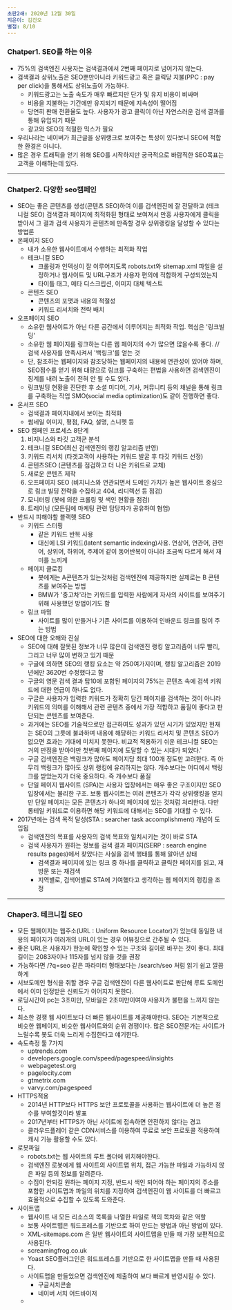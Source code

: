 ```yaml
---
초판2쇄: 2020년 12월 30일
지은이: 김건오
별점: 8/10
---
```

### Chatper1. SEO를 하는 이유
- 75%의 검색엔진 사용자는 검색결과에서 2번째 페이지로 넘어가지 않는다. 
- 검색결과 상위노출은 SEO뿐만아니라 키워드광고 혹은 클릭당 지불(PPC : pay per click)을 통해서도 상위노출이 가능하다.
	- 키워드광고는 노출 속도가 매우 빠르지만 단가 및 유지 비용이 비싸며
	- 비용을 지불하는 기간에만 유지되기 때문에 지속성이 떨어짐
	- 당연히 판매 전환율도 높다. 사용자가 광고 클릭이 아닌 자연스러운 검색 결과를 통해 유입되기 때문
	- 광고와 SEO의 적절한 믹스가 필요
- 우리나라는 네이버가 최근글을 상위랭크로 보여주는 특성이 있다보니 SEO에 적합한 환경은 아니다.
- 많은 경우 트래픽을 얻기 위해 SEO를 시작하지만 궁극적으로 바람직한 SEO목표는 고객을 이해하는데 있다.
---
### Chatper2. 다양한 seo캠페인
- SEO는 좋은 콘텐츠를 생성(콘텐츠 SEO)하여
이를 검색엔진에 잘 전달하고 (테크니컬 SEO)
검색결과 페이지에 최적화된 형태로 보여져서
만흥 사용자에게 클릭을 받아서
그 결과 검색 사용자가 콘텐츠에 만족할 경우 상위랭킹을 달성할 수 있다는 방법론
- 온페이지 SEO
	- 내가 소유한 웹사이트에서 수행하는 최적화 작업
	- 테크니컬 SEO
		- 크롤링과 인덱싱이 잘 이루어지도록 robots.txt와 sitemap.xml 파일을 설정하거나 웹사이트 및 URL구조가 사용자 편의에 적합하게 구성되었는지
		- 타이틀 태그, 메타 디스크립션, 이미지 대체 텍스트
	- 콘텐츠 SEO
		- 콘텐츠의 포맷과 내용의 적절성
		- 키워드 리서치와 전략 배치
- 오프페이지 SEO
	- 소유한 웹사이트가 아닌 다른 공간에서 이루어지는 최적화 작업. 핵심은 '링크빌딩'
	- 소유한 웹 페이지를 링크하는 다른 웹 페이지의 수가 많으면 많을수록 좋다.  //검색 사용자를 만족시켜서 '백링크'를 얻는 것
	- 단, 참조하는 웹페이지와 참조당하는 웹페이지의 내용에 연관성이 있어야 하며, SEO점수를 얻기 위해 대량으로 링크를 구축하는 편법을 사용하면 검색엔진이 징계를 내려 노출이 전혀 안 될 수도 있다.
	- 링크빌딩 현황을 진단한 후 소셜 미디어, 기사, 커뮤니티 등의 채널을 통해 링크를 구축하는 작업 SMO(social media optimization)도 같이 진행하면 좋다.
- 온서프 SEO
	- 검색결과 페이지내에서 보이는 최적화
	- 썸네일 이미지, 평점, FAQ, 설명, 스니펫 등
- SEO 캠페인 프로세스 8단계
	1. 비지니스와 타깃 고객군 분석
	2. 테크니컬 SEO(최신 검색엔진의 랭킹 알고리즘 반영)
	3. 키워드 리서치 (타겟고객이 사용하는 키워드 발굴 후 타깃 키워드 선정)
	4. 콘텐츠SEO (콘텐츠를 점검하고 더 나은 키워드로 교체)
	5. 새로운 콘텐츠 제작
	6. 오프페이지 SEO (비지니스와 연관되면서 도메인 가치가 높은 웹사이트 중심으로 링크 빌딩 전략을 수집하고 404, 리디렉션 등 점검)
	7. 모니터링 (봇에 의한 크롤링 및 색인 현황을 점검)
	8. 트레이닝 (모든팀에 마케팅 관련 담당자가 공유하여 협업)
- 반드시 피해야할 블랙햇 SEO
	- 키워드 스터핑
		- 같은 키워드 반복 사용
		- 대신에 LSI 키워드(latent semantic indexing)사용. 연상어, 연관어, 관련어, 상위어, 하위어, 주제어 같이 동어반복이 아니라 조금씩 다르게 해서 재미를 느끼게
	- 페이지 클로킹
		- 봇에게는 A콘텐츠가 있는것처럼 검색엔진에 제공하지만 실제로는 B 콘텐츠를 보여주는 방법
		- BMW가 '중고차'라는 키워드를 입력한 사람에게 자사의 사이트를 보여주기 위해 사용했던 방법이기도 함
	- 링크 파밍
		- 사이트를 많이 만들거나 기존 사이트를 이용하여 인바운드 링크를 많이 주는 방법
- SEO에 대한 오해와 진실
	- SEO에 대해 잘못된 정보가 너무 많은데 검색엔진 랭킹 알고리즘이 너무 빨리, 그리고 너무 많이 변하고 있기 때문
	- 구글에 의하면 SEO의 랭킹 요소는 약 250여가지이며, 랭킹 알고리즘은 2019년에만 3620번 수정했다고 함
	- 구글의 영문 검색 결과 탑10에 포함된 페이지의 75%는 콘텐츠 속에 검색 키워드에 대한 언급이 하나도 없다.
	- 구글은 사용자가 입력한 키워드가 정확히 담긴 페이지를 검색하는 것이 아니라 키워드의 의미를 이해해서 관련 콘텐츠 중에서 가장 적합하고 품질이 좋다고 판단되는 콘텐츠를 보여준다.
	- 과거에는 SEO를 기술적으로만 접근하여도 성과가 있던 시기가 있었지만 현재는 SEO의 그릇에 불과하며 내용에 해당하는 키워드 리서치 및 콘텐츠 SEO가 없으면 효과는 기대에 미치지 못한다.  비교적 적용하기 쉬운 테크니컬 SEO는 거의 만점을 받아야만 첫번째 페이지에 도달할 수 있는 시대가 되었다.'
	- 구글 검색엔진은 백링크가 많아도 페이지당 최대 100개 정도만 고려한다. 즉 아무리 백링크가 많아도 상위 랭킹에 유리하지는 않다. 개수보다는 어디에서 백링크를 받았는지가 더욱 중요하다. 즉 개수보다 품질
	- 단일 페이지 웹사이트 (SPA)는 사용자 입장에서는 매우 좋은 구조이지만 SEO입장에서는 불리한 구조. 보통 웹사이트는 여러 콘텐츠가 각각 상위랭킹을 얻지만 단일 페이지는 모든 콘텐츠가 하나의 페이지에 있는 것처럼 처리한다. 다만 롱테일 키워드로 이용하면 해당 키워드에 대해서는 SEO를 기대할 수 있다.
- 2017년에는 검색 목적 달성(STA : searcher task accomplishment) 개념이 도입됨
	- 검색엔진의 목표를 사용자의 검색 목표와 일치시키는 것이 바로 STA
	- 검색 사용자가 원하는 정보를 검색 결과 페이지(SERP : search engine results pages)에서 찾았다는 사실을 검색 행태를 통해 알아낸 상태
		- 검색결과 페이지에 있는 링크 중 하나를 클릭하고 클릭한 페이지를 읽고, 재방문 또는 재검색
		- 지역별로, 검색어별로 STA에 기여했다고 생각하는 웹 페이지의 랭킹을 조정
---
### Chaper3. 테크니컬 SEO
- 모든 웹페이지는 웹주소(URL : Uniform Resource Locator)가 있는데 동일한 내용의 페이지가 여러개의 URL이 있는 경우 어뷰징으로 간주될 수 있다.
- 좋은 URL은 사용자가 한눈에 확인할 수 있는 구조와 길이로 바꾸는 것이 좋다. 최대길이는 2083자이나 115자를 넘지 않을 것을 권장
- 가능하다면 /?q=seo 같은 파라미터 형태보다는 /search/seo 처럼 읽기 쉽고 깔끔하게
- 서브도메인 형식을 취할 경우 구글 검색엔진이 다른 웹사이트로 판단해 루트 도메인에서 이미 인정받은 신뢰도가 이어지지 못한다.
- 로딩시간이 pc는 3초미만, 모바일은 2초미만이여야 사용자가 불편을 느끼지 않는다.
- 최소한 경쟁 웹 사이트보다 더 빠른 웹사이트를 제공해야한다. SEO는 기본적으로 비슷한 웹페이지, 비슷한 웹사이트와의 순위 경쟁이다. 많은 SEO전문가는 사이트가 느릴수록 봇도 더욱 느리게 수집한다고 얘기한다. 
- 속도측정 툴 7가지
	- uptrends.com
	- developers.google.com/speed/pagespeed/insights
	- webpagetest.org
	- pagelocity.com
	- gtmetrix.com
	- varvy.com/pagespeed
- HTTPS적용
	- 2014년 HTTP보다 HTTPS 보안 프로토콜을 사용하는 웹사이트에 더 높은 점수를 부여할것이라 발표
	- 2017년부터 HTTPS가 아닌 사이트에 접속하면 안전하지 않다는 경고
	- 클라우드플레어 같은 CDN서비스를 이용하여 무료로 보안 프로토콜 적용하여 캐시 기능 활용할 수도 있다.
- 로봇파일
	- robots.txt는 웹 사이트의 루트 폴더에 위치해야한다.
	- 검색엔진 로봇에게 웹 사이트의 사이트맵 위치, 접근 가능한 파일과 가능하지 않은 파일 등의 정보를 알려준다.
	- 수집이 안되길 원하는 페이지 지정, 반드시 색인 되어야 하는 페이지의 주소를 포함한 사이트맵과 파일의 위치를 지정하여 검색엔진이 웹 사이트를 더 빠르고 효율적으로 수집할 수 있도록 도와준다.
- 사이트맵
	- 웹사이트 내 모든 리소스의 목록을 나열한 파일로 책의 목차와 같은 역할
	- 보통 사이트맵은 워드프레스를 기반으로 하여 만드는 방법과 아닌 방법이 있다.
	- XML-sitemaps.com 은 일반 웹사이트의 사이트맵을 만들 때 가장 보편적으로 사용된다.
	- screamingfrog.co.uk
	- Yoast SEO플러그인은 워드프레스를 기반으로 한 사이트맵을 만들 때 사용된다.
	- 사이트맵을 만들었으면 검색엔진에 제출하여 보다 빠르게 반영시킬 수 있다. 
		- 구글서치콘솔
		- 네이버 서치 어드바이저
	- 